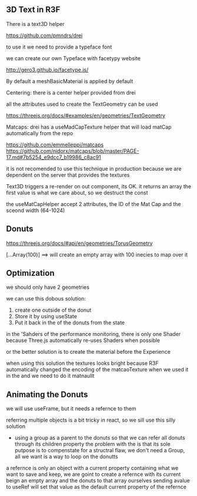 ## 3D Text in R3F 
There is a text3D helper 

https://github.com/pmndrs/drei

 to use it we need to provide a typeface font 

 we can create our own Typeface with facetypy website

 http://gero3.github.io/facetype.js/

By default a meshBasicMaterial is applied by default

Centering: there is a center helper provided from drei 

all the attributes used to create the TextGeometry can be used  

https://threejs.org/docs/#examples/en/geometries/TextGeometry

Matcaps: drei has a useMadCapTexture helper that will load matCap automatically from the repo 

https://github.com/emmelleppi/matcaps
https://github.com/nidorx/matcaps/blob/master/PAGE-17.md#7b5254_e9dcc7_b19986_c8ac91

it is not recomended to use this technique in production because we are dependent on the server that provides the textures

Text3D triggers a re-render on out component, its OK. it returns an array the first value is what we care about, so we destruct the const

the useMatCapHelper accept 2 attributes, the ID of the Mat Cap and the sceond width (64-1024)

## Donuts
https://threejs.org/docs/#api/en/geometries/TorusGeometry


[...Array(100)] ==> will create an empty array with 100 inecies to map over it

## Optimization 
we should only have 2 geometries

we can use this dobous solution:
1. create one <torusGeometry> outside of the donut
2. Store it by using useState
3. Put it back in the <mesh> of the donuts from the state 

in the 'Sahders of the performance monitoring, there is only one Shader because Three.js automatically re-uses Shaders when possible

or the better solution is to create the material before the Experience 

when using this solution the textures looks bright because R3F automatically changed the encoding of the matcaoTexture when we used it in the <meshMatcapMaterial> and we need to do it matnaullt


## Animating the Donuts
we will use useFrame, but it needs a refernce to them 

referring multiple objects is a bit tricky in react, so we sill use this silly solution 
* using a group as a parent to the donuts so that we can refer all donuts through its children property
 the problem with the <group> is that its sole putpose is to compenstate for a structral flaw, we don't need a Group, all we want is a way to loop on the donutts

 a refernce is only an object with a current property containing what we want to save and keep, we are goint to create a refernce with its current beign an empty array and the donuts to that array ourselves 
 sending avalue to useRef will set that value as the default current property of the refernce
